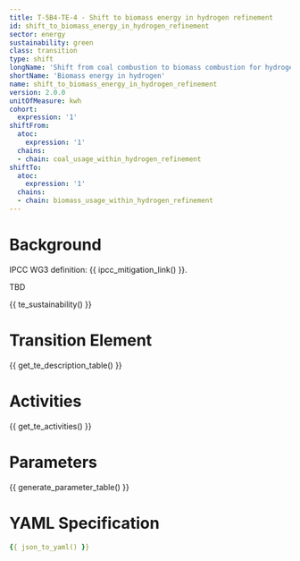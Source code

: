 ```yaml
---
title: T-5B4-TE-4 - Shift to biomass energy in hydrogen refinement
id: shift_to_biomass_energy_in_hydrogen_refinement
sector: energy
sustainability: green
class: transition
type: shift
longName: 'Shift from coal combustion to biomass combustion for hydrogen refinement energy use'
shortName: 'Biomass energy in hydrogen'
name: shift_to_biomass_energy_in_hydrogen_refinement                
version: 2.0.0
unitOfMeasure: kwh
cohort:
  expression: '1'
shiftFrom:
  atoc:
    expression: '1'
  chains:
  - chain: coal_usage_within_hydrogen_refinement
shiftTo:
  atoc:
    expression: '1'
  chains:
  - chain: biomass_usage_within_hydrogen_refinement
---
```


# Background

IPCC WG3 definition: {{ ipcc_mitigation_link() }}.

TBD




{{ te_sustainability() }}

# Transition Element

{{ get_te_description_table() }}




# Activities

{{ get_te_activities() }}


# Parameters

{{ generate_parameter_table() }}


# YAML Specification

```yaml
{{ json_to_yaml() }}
```
